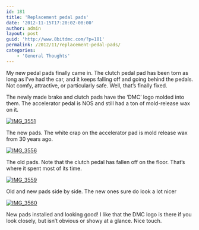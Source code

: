 ```yaml
---
id: 181
title: 'Replacement pedal pads'
date: '2012-11-15T17:20:02-08:00'
author: admin
layout: post
guid: 'http://www.8bitdmc.com/?p=181'
permalink: /2012/11/replacement-pedal-pads/
categories:
    - 'General Thoughts'
---
```


My new pedal pads finally came in. The clutch pedal pad has been torn as long as I’ve had the car, and it keeps falling off and going behind the pedals. Not comfy, attractive, or particularly safe. Well, that’s finally fixed.

The newly made brake and clutch pads have the ‘DMC’ logo molded into them. The accelerator pedal is NOS and still had a ton of mold-release wax on it.

[![](https://jonnyborbs.github.io/assets/images/2012/11/IMG_3551-300x225.jpg "IMG_3551")](https://jonnyborbs.github.io/assets/images/2012/11/IMG_3551.jpg)

The new pads. The white crap on the accelerator pad is mold release wax from 30 years ago.

[![](https://jonnyborbs.github.io/assets/images/2012/11/IMG_3556-300x225.jpg "IMG_3556")](https://jonnyborbs.github.io/assets/images/2012/11/IMG_3556.jpg)

The old pads. Note that the clutch pedal has fallen off on the floor. That’s where it spent most of its time.

[![](https://jonnyborbs.github.io/assets/images/2012/11/IMG_3559-300x225.jpg "IMG_3559")](https://jonnyborbs.github.io/assets/images/2012/11/IMG_3559.jpg)

Old and new pads side by side. The new ones sure do look a lot nicer

[![](https://jonnyborbs.github.io/assets/images/2012/11/IMG_3560-300x225.jpg "IMG_3560")](https://jonnyborbs.github.io/assets/images/2012/11/IMG_3560.jpg)

New pads installed and looking good! I like that the DMC logo is there if you look closely, but isn’t obvious or showy at a glance. Nice touch.